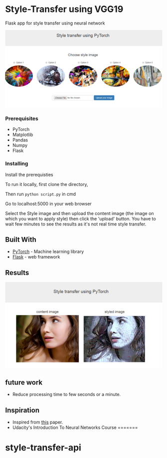 
# Style-Transfer using VGG19 

Flask app for style transfer using neural network

![image](https://github.com/niharika412/style-transfer-api/blob/master/static/index.png?raw=true)
### Prerequisites

* PyTorch
* Matplotlib
* Pandas
* Numpy
* Flask

### Installing

Install the prerequisties

To run it locally, first clone the directory,


Then run `python script.py` in cmd

Go to localhost:5000 in your web browser

Select the Style image and then upload the content image (the image on which you want to apply style) then click the 'upload' button. You have to wait few minutes to see the results as it's not real time style transfer.


## Built With

* [PyTorch](https://pytorch.org/) -  Machine learning library
* [Flask](http://flask.pocoo.org/) - web framework

## Results
![success](https://github.com/niharika412/style-transfer-api/blob/master/static/success.png?raw=true)

## future work

* Reduce processing time to few seconds or a minute.


## Inspiration

* Inspired from [this](https://www.cv-foundation.org/openaccess/content_cvpr_2016/papers/Gatys_Image_Style_Transfer_CVPR_2016_paper.pdf) paper.
* Udacity's Introduction To Neural Networks Course
=======
# style-transfer-api
